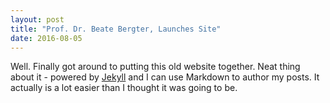 ```yaml
---
layout: post
title: "Prof. Dr. Beate Bergter, Launches Site"
date: 2016-08-05
---
```



Well. Finally got around to putting this old website together. 
Neat thing about it - powered by [Jekyll](http://jekyllrb.com) and I can use Markdown to author my posts. 
It actually is a lot easier than I thought it was going to be.
